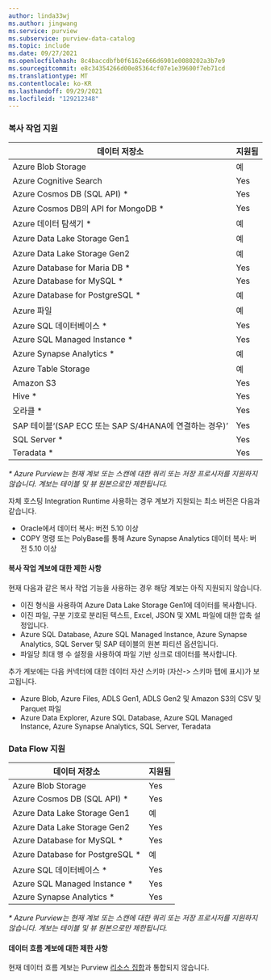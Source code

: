 ```yaml
---
author: linda33wj
ms.author: jingwang
ms.service: purview
ms.subservice: purview-data-catalog
ms.topic: include
ms.date: 09/27/2021
ms.openlocfilehash: 8c4baccdbfb0f6162e666d6901e0080202a3b7e9
ms.sourcegitcommit: e8c34354266d00e85364cf07e1e39600f7eb71cd
ms.translationtype: MT
ms.contentlocale: ko-KR
ms.lasthandoff: 09/29/2021
ms.locfileid: "129212348"
---
```

### <a name="copy-activity-support"></a>복사 작업 지원

| 데이터 저장소 | 지원됨 | 
| ------------------- | ------------------- | 
| Azure Blob Storage | 예 |
| Azure Cognitive Search | Yes | 
| Azure Cosmos DB (SQL API) \* | Yes | 
| Azure Cosmos DB의 API for MongoDB \* | Yes |
| Azure 데이터 탐색기 \* | 예 | 
| Azure Data Lake Storage Gen1 | 예 | 
| Azure Data Lake Storage Gen2 | 예 | 
| Azure Database for Maria DB \* | Yes | 
| Azure Database for MySQL \* | Yes | 
| Azure Database for PostgreSQL \* | 예 |
| Azure 파일 | 예 | 
| Azure SQL 데이터베이스 \* | Yes | 
| Azure SQL Managed Instance \* | Yes | 
| Azure Synapse Analytics \* | 예 | 
| Azure Table Storage | 예 |
| Amazon S3 | Yes | 
| Hive \* | Yes | 
| 오라클 \* | Yes |
| SAP 테이블‘(SAP ECC 또는 SAP S/4HANA에 연결하는 경우)’ | Yes |
| SQL Server \* | Yes | 
| Teradata \* | Yes |

*\* Azure Purview는 현재 계보 또는 스캔에 대한 쿼리 또는 저장 프로시저를 지원하지 않습니다. 계보는 테이블 및 뷰 원본으로만 제한됩니다.*

자체 호스팅 Integration Runtime 사용하는 경우 계보가 지원되는 최소 버전은 다음과 같습니다.
- Oracle에서 데이터 복사: 버전 5.10 이상
- COPY 명령 또는 PolyBase를 통해 Azure Synapse Analytics 데이터 복사: 버전 5.10 이상

#### <a name="limitations-on-copy-activity-lineage"></a>복사 작업 계보에 대한 제한 사항

현재 다음과 같은 복사 작업 기능을 사용하는 경우 해당 계보는 아직 지원되지 않습니다.

- 이진 형식을 사용하여 Azure Data Lake Storage Gen1에 데이터를 복사합니다.
- 이진 파일, 구분 기호로 분리된 텍스트, Excel, JSON 및 XML 파일에 대한 압축 설정입니다.
- Azure SQL Database, Azure SQL Managed Instance, Azure Synapse Analytics, SQL Server 및 SAP 테이블의 원본 파티션 옵션입니다.
- 파일당 최대 행 수 설정을 사용하여 파일 기반 싱크로 데이터를 복사합니다.

추가 계보에는 다음 커넥터에 대한 데이터 자산 스키마 (자산-> 스키마 탭에 표시)가 보고됩니다.

- Azure Blob, Azure Files, ADLS Gen1, ADLS Gen2 및 Amazon S3의 CSV 및 Parquet 파일
- Azure Data Explorer, Azure SQL Database, Azure SQL Managed Instance, Azure Synapse Analytics, SQL Server, Teradata

### <a name="data-flow-support"></a>Data Flow 지원

| 데이터 저장소 | 지원됨 |
| ------------------- | ------------------- | 
| Azure Blob Storage | Yes |
| Azure Cosmos DB (SQL API) \* | Yes | 
| Azure Data Lake Storage Gen1 | 예 |
| Azure Data Lake Storage Gen2 | Yes |
| Azure Database for MySQL \* | Yes | 
| Azure Database for PostgreSQL \* | 예 |
| Azure SQL 데이터베이스 \* | Yes |
| Azure SQL Managed Instance \* | Yes | 
| Azure Synapse Analytics \* | Yes |

*\* Azure Purview는 현재 계보 또는 스캔에 대한 쿼리 또는 저장 프로시저를 지원하지 않습니다. 계보는 테이블 및 뷰 원본으로만 제한됩니다.*

#### <a name="limitations-on-data-flow-lineage"></a>데이터 흐름 계보에 대한 제한 사항

현재 데이터 흐름 계보는 Purview [리소스 집합](../concept-resource-sets.md)과 통합되지 않습니다.
